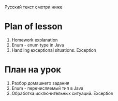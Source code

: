 Русский текст смотри ниже

# Plan of lesson <br/>
1. Homework explanation  <br/>
2. Enum - enum type in Java  <br/>
3. Handling exceptional situations. Exception  <br/>

# План на урок <br/>
1. Разбор домашнего задания  <br/>
2. Enum - перечисляемый тип в Java  <br/>
3. Обработка исключительных ситуаций. Exception  <br/>